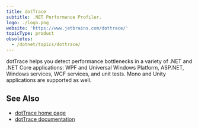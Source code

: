 ```yaml
---
title: dotTrace
subtitle: .NET Performance Profiler.
logo: ./logo.png
website: 'https://www.jetbrains.com/dottrace/'
topicType: product
obsoletes:
  - /dotnet/topics/dottrace/
---
```


dotTrace helps you detect performance bottlenecks in a variety of .NET and .NET Core applications: WPF and Universal Windows Platform, ASP.NET, Windows services, WCF services, and unit tests. Mono and Unity applications are supported as well.

## See Also
- [dotTrace home page](https://www.jetbrains.com/dottrace/)
- [dotTrace documentation](https://www.jetbrains.com/profiler/documentation/documentation.html)

